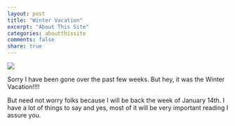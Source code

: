 ```yaml
---
layout: post
title: "Winter Vacation"
excerpt: "About This Site"
categories: aboutthissite
comments: false
share: true
---
```


![](https://globalkashmir.net/wp-content/uploads/2018/11/WINTER-VACATION-780x405.png)










Sorry I have been gone over the past few weeks. But hey, it was the Winter Vacation!!!!


But need not worry folks because I will be back the week of January 14th. I have a lot of things to say and yes, most of it will be very important reading I assure you.









